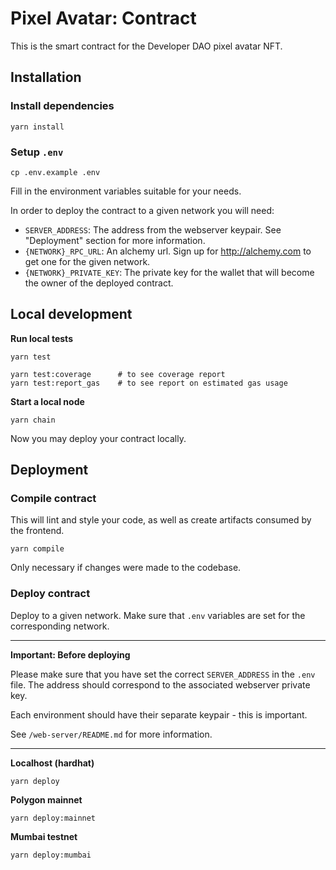 # Pixel Avatar: Contract

This is the smart contract for the Developer DAO pixel avatar NFT.

## Installation

### Install dependencies

```shell
yarn install
```

### Setup `.env`

```shell
cp .env.example .env
```

Fill in the environment variables suitable for your needs.

In order to deploy the contract to a given network you will need:

-   `SERVER_ADDRESS`: The address from the webserver keypair. See "Deployment" section for more information.
-   `{NETWORK}_RPC_URL`: An alchemy url. Sign up for http://alchemy.com to get one for the given network.
-   `{NETWORK}_PRIVATE_KEY`: The private key for the wallet that will become the owner of the deployed contract.

## Local development

**Run local tests**

```shell
yarn test

yarn test:coverage      # to see coverage report
yarn test:report_gas    # to see report on estimated gas usage
```

**Start a local node**

```shell
yarn chain
```

Now you may deploy your contract locally.

## Deployment

### Compile contract

This will lint and style your code, as well as create artifacts consumed by the frontend.

```shell
yarn compile
```

Only necessary if changes were made to the codebase.

### Deploy contract

Deploy to a given network. Make sure that `.env` variables are set for the corresponding network.

---

**Important: Before deploying**

Please make sure that you have set the correct `SERVER_ADDRESS` in the `.env` file. The address should correspond to the associated webserver private key.

Each environment should have their separate keypair - this is important.

See `/web-server/README.md` for more information.

---

**Localhost (hardhat)**

```shell
yarn deploy
```

**Polygon mainnet**

```shell
yarn deploy:mainnet
```

**Mumbai testnet**

```shell
yarn deploy:mumbai
```
